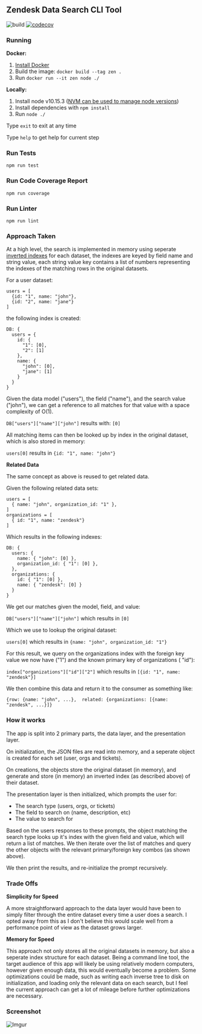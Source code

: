 ## Zendesk Data Search CLI Tool

![build](https://api.travis-ci.org/JeanMarcGoepfert/search.svg?branch=master) [![codecov](https://codecov.io/gh/JeanMarcGoepfert/search/branch/master/graph/badge.svg)](https://codecov.io/gh/JeanMarcGoepfert/search)

### Running

**Docker:**

1. [Install Docker](https://www.docker.com/get-started)
2. Build the image: `docker build --tag zen .`
3. Run `docker run --it zen node ./`

**Locally:**

1. Install node v10.15.3 ([NVM can be used to manage node versions](https://github.com/nvm-sh/nvm))
2. Install dependencies with `npm install`
3. Run `node ./`

Type `exit` to exit at any time

Type `help` to get help for current step

### Run Tests

`npm run test`

### Run Code Coverage Report

`npm run coverage`

### Run Linter

`npm run lint`

### Approach Taken

At a high level, the search is implemented in memory using seperate [inverted indexes](https://en.wikipedia.org/wiki/Inverted_index) for each dataset, the indexes are keyed by field name and string value, each string value key contains a list of numbers representing the indexes of the matching rows in the original datasets.

For a user dataset:

```
users = [
  {id: "1", name: "john"},
  {id: "2", name: "jane"}
]
```

the following index is created:

```
DB: {
  users = {
    id: {
      "1": [0],
      "2": [1]
    },
    name: {
      "john": [0],
      "jane": [1]
    }
  }
}
```

Given the data model ("users"), the field ("name"), and the search value ("john"), we can get a reference to all matches for that value with a space complexity of O(1).

`DB["users"]["name"]["john"]` results with: `[0]`

All matching items can then be looked up by index in the original dataset, which is also stored in memory:

`users[0]` results in `{id: "1", name: "john"}`

**Related Data**

The same concept as above is reused to get related data.

Given the following related data sets:

```
users = [
  { name: "john", organization_id: "1" },
]
organizations = [
  { id: "1", name: "zendesk"}
]
```

Which results in the following indexes:

```
DB: {
  users: {
    name: { "john": [0] },
    organization_id: { "1": [0] },
  },
  organizations: {
    id: { "1": [0] },
    name: { "zendesk": [0] }
  }
}

```

We get our matches given the model, field, and value:

`DB["users"]["name"]["john"]` which results in `[0]`

Which we use to lookup the original dataset:

`users[0]` which results in `{name: "john", organization_id: "1"}`

For this result, we query on the organizations index with the foreign key value we now have ("1") and the known primary key of organizations (
"id"):

`index["organizations"]["id"]["2"]` which results in `[{id: "1", name: "zendesk"}]`

We then combine this data and return it to the consumer as something like:

```
{row: {name: "john", ...},  related: {organizations: [{name: "zendesk", ...}]}
```

### How it works

The app is split into 2 primary parts, the data layer, and the presentation layer.

On initialization, the JSON files are read into memory, and a seperate object is created for each set (user, orgs and tickets).

On creations, the objects store the original dataset (in memory), and generate and store (in memory) an inverted index (as described above) of their dataset.

The presentation layer is then initialized, which prompts the user for:

- The search type (users, orgs, or tickets)
- The field to search on (name, description, etc)
- The value to search for

Based on the users responses to these prompts, the object matching the search type looks up it's index with the given field and value, which will return a list of matches. We then iterate over the list of matches and query the other objects with the relevant primary/foreign key combos (as shown above).

We then print the results, and re-initialize the prompt recursively.

### Trade Offs

**Simplicity for Speed**

A more straightforward approach to the data layer would have been to simply filter through the entire dataset every time a user does a search. I opted away from this as I don't believe this would scale well from a performance point of view as the dataset grows larger.

**Memory for Speed**

This approach not only stores all the original datasets in memory, but also a seperate index structure for each dataset. Being a command line tool, the target audience of this app will likely be using relatively modern computers, however given enough data, this would eventually become a problem. Some optimizations could be made, such as writing each inverse tree to disk on initialization, and loading only the relevant data on each search, but I feel the current approach can get a lot of mileage before further optimizations are necessary.

### Screenshot

![Imgur](https://i.imgur.com/bTOT3Bx.png)
